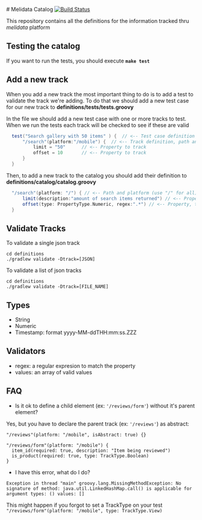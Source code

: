 # Melidata Catalog
[![Build Status](http://216.33.196.24/drone/api/badge/github.com/mercadolibre/melidata-catalog/status.svg?branch=master)](http://drone.melicloud.com/github.com/mercadolibre/melidata-catalog)

This repository contains all the definitions for the information tracked thru *melidata* platform

## Testing the catalog

If you want to run the tests, you should execute **```make test```**


## Add a new track

When you add a new track the most important thing to do is to add a test to validate the track we're adding. To do that we should add a new test case for our new track to **definitions/tests/tests.groovy**

In the file we should add a new test case with one or more tracks to test. When we run the tests each track will be checked to see if these are valid
``` groovy
  test("Search gallery with 50 items" ) {  // <-- Test case definition (name)
      "/search"(platform:"/mobile") {  // <-- Track definition, path and platform
          limit = "50"      // <-- Property to track
          offset = 10       // <-- Property to track
      }   
  }
```

Then, to add a new track to the catalog you should add their definition to **definitions/catalog/catalog.groovy**

``` groovy
  "/search"(platform: "/") { // <-- Path and platform (use "/" for all)
      limit(description:"amount of search items returned") // <-- Property, by default are strings and content could be anything
      offset(type: PropertyType.Numeric, regex:".*") // <-- Property, type numeric and validated by regex
  } 
```

## Validate Tracks 

To validate a single json track 

```
cd definitions
./gradlew validate -Dtrack=[JSON]
```

To validate a list of json tracks

```
cd definitions
./gradlew validate -Dtrack=[FILE_NAME]
```



## Types
  - String
  - Numeric
  - Timestamp: format yyyy-MM-ddTHH:mm:ss.ZZZ

## Validators
  - regex: a regular expresion to match the property
  - values: an array of valid values

## FAQ
  - Is it ok to define a child element (ex: ```'/reviews/form'```) without it's parent element?
 
 Yes, but you have to declare the parent track (ex: ```'/reviews'```) as abstract:
  ```
  "/reviews"(platform: "/mobile", isAbstract: true) {}
  
  "/reviews/form"(platform: "/mobile") {
  	item_id(required: true, description: "Item being reviewed")
  	is_product(required: true, type: TrackType.Boolean)
  }
  ```
  - I have this error, what do I do?
  
  ```Exception in thread "main" groovy.lang.MissingMethodException: No signature of method: java.util.LinkedHashMap.call() is applicable for argument types: () values: []```

  This might happen if you forgot to set a TrackType on your test ```"/reviews/form"(platform: "/mobile", type: TrackType.View)  ```

